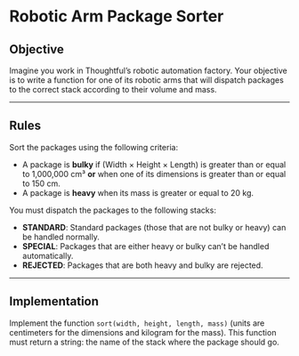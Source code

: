 # Robotic Arm Package Sorter

## Objective

Imagine you work in Thoughtful’s robotic automation factory. Your objective is to write a function for one of its robotic arms that will dispatch packages to the correct stack according to their volume and mass.

---

## Rules

Sort the packages using the following criteria:

- A package is **bulky** if (Width × Height × Length) is greater than or equal to 1,000,000 cm³ **or** when one of its dimensions is greater than or equal to 150 cm.
- A package is **heavy** when its mass is greater or equal to 20 kg.

You must dispatch the packages to the following stacks:

- **STANDARD**: Standard packages (those that are not bulky or heavy) can be handled normally.
- **SPECIAL**: Packages that are either heavy or bulky can’t be handled automatically.
- **REJECTED**: Packages that are both heavy and bulky are rejected.

---

## Implementation

Implement the function `sort(width, height, length, mass)` (units are centimeters for the dimensions and kilogram for the mass). This function must return a string: the name of the stack where the package should go.
